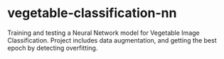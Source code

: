 # vegetable-classification-nn
Training and testing a Neural Network model for Vegetable Image Classification. Project includes data augmentation, and getting the best epoch by detecting overfitting.
